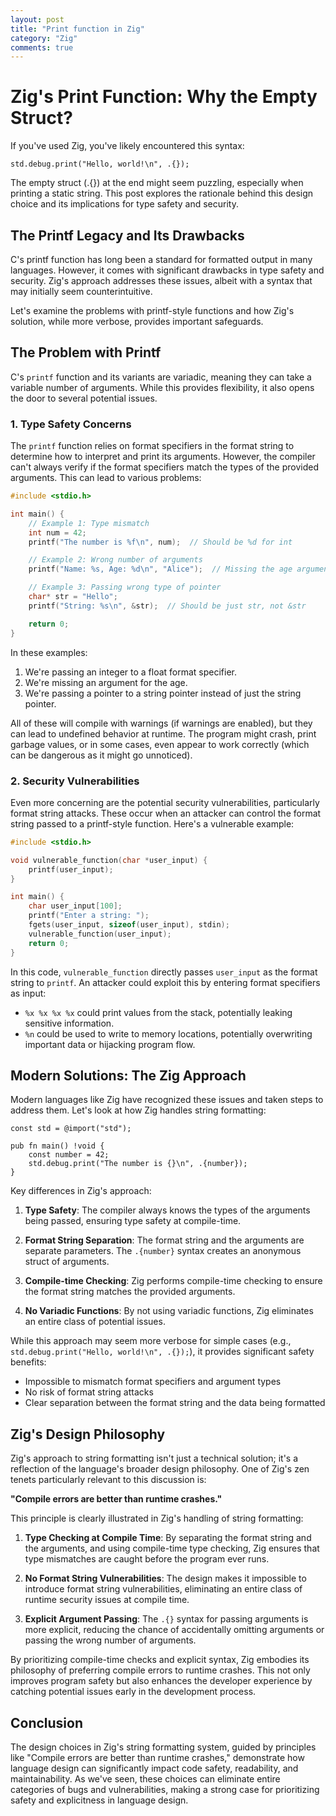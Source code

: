 ```yaml
---
layout: post
title: "Print function in Zig"
category: "Zig"
comments: true
---
```


# Zig's Print Function: Why the Empty Struct?

If you've used Zig, you've likely encountered this syntax:

```zig
std.debug.print("Hello, world!\n", .{});
```

The empty struct (.{}) at the end might seem puzzling, especially when printing a static string. This post explores the rationale behind this design choice and its implications for type safety and security.

## The Printf Legacy and Its Drawbacks

C's printf function has long been a standard for formatted output in many languages. However, it comes with significant drawbacks in type safety and security. Zig's approach addresses these issues, albeit with a syntax that may initially seem counterintuitive.

Let's examine the problems with printf-style functions and how Zig's solution, while more verbose, provides important safeguards.

## The Problem with Printf

C's `printf` function and its variants are variadic, meaning they can take a variable number of arguments. While this provides flexibility, it also opens the door to several potential issues.

### 1. Type Safety Concerns

The `printf` function relies on format specifiers in the format string to determine how to interpret and print its arguments. However, the compiler can't always verify if the format specifiers match the types of the provided arguments. This can lead to various problems:

```c
#include <stdio.h>

int main() {
    // Example 1: Type mismatch
    int num = 42;
    printf("The number is %f\n", num);  // Should be %d for int

    // Example 2: Wrong number of arguments
    printf("Name: %s, Age: %d\n", "Alice");  // Missing the age argument

    // Example 3: Passing wrong type of pointer
    char* str = "Hello";
    printf("String: %s\n", &str);  // Should be just str, not &str

    return 0;
}
```

In these examples:
1. We're passing an integer to a float format specifier.
2. We're missing an argument for the age.
3. We're passing a pointer to a string pointer instead of just the string pointer.

All of these will compile with warnings (if warnings are enabled), but they can lead to undefined behavior at runtime. The program might crash, print garbage values, or in some cases, even appear to work correctly (which can be dangerous as it might go unnoticed).

### 2. Security Vulnerabilities

Even more concerning are the potential security vulnerabilities, particularly format string attacks. These occur when an attacker can control the format string passed to a printf-style function. Here's a vulnerable example:

```c
#include <stdio.h>

void vulnerable_function(char *user_input) {
    printf(user_input);
}

int main() {
    char user_input[100];
    printf("Enter a string: ");
    fgets(user_input, sizeof(user_input), stdin);
    vulnerable_function(user_input);
    return 0;
}
```

In this code, `vulnerable_function` directly passes `user_input` as the format string to `printf`. An attacker could exploit this by entering format specifiers as input:

- `%x %x %x %x` could print values from the stack, potentially leaking sensitive information.
- `%n` could be used to write to memory locations, potentially overwriting important data or hijacking program flow.

## Modern Solutions: The Zig Approach

Modern languages like Zig have recognized these issues and taken steps to address them. Let's look at how Zig handles string formatting:

```zig
const std = @import("std");

pub fn main() !void {
    const number = 42;
    std.debug.print("The number is {}\n", .{number});
}
```

Key differences in Zig's approach:

1. **Type Safety**: The compiler always knows the types of the arguments being passed, ensuring type safety at compile-time.

2. **Format String Separation**: The format string and the arguments are separate parameters. The `.{number}` syntax creates an anonymous struct of arguments.

3. **Compile-time Checking**: Zig performs compile-time checking to ensure the format string matches the provided arguments.

4. **No Variadic Functions**: By not using variadic functions, Zig eliminates an entire class of potential issues.

While this approach may seem more verbose for simple cases (e.g., `std.debug.print("Hello, world!\n", .{});`), it provides significant safety benefits:

- Impossible to mismatch format specifiers and argument types
- No risk of format string attacks
- Clear separation between the format string and the data being formatted

## Zig's Design Philosophy

Zig's approach to string formatting isn't just a technical solution; it's a reflection of the language's broader design philosophy. One of Zig's zen tenets particularly relevant to this discussion is:

**"Compile errors are better than runtime crashes."**

This principle is clearly illustrated in Zig's handling of string formatting:

1. **Type Checking at Compile Time**: By separating the format string and the arguments, and using compile-time type checking, Zig ensures that type mismatches are caught before the program ever runs.

2. **No Format String Vulnerabilities**: The design makes it impossible to introduce format string vulnerabilities, eliminating an entire class of runtime security issues at compile time.

3. **Explicit Argument Passing**: The `.{}` syntax for passing arguments is more explicit, reducing the chance of accidentally omitting arguments or passing the wrong number of arguments.

By prioritizing compile-time checks and explicit syntax, Zig embodies its philosophy of preferring compile errors to runtime crashes. This not only improves program safety but also enhances the developer experience by catching potential issues early in the development process.

## Conclusion

The design choices in Zig's string formatting system, guided by principles like "Compile errors are better than runtime crashes," demonstrate how language design can significantly impact code safety, readability, and maintainability. As we've seen, these choices can eliminate entire categories of bugs and vulnerabilities, making a strong case for prioritizing safety and explicitness in language design.

